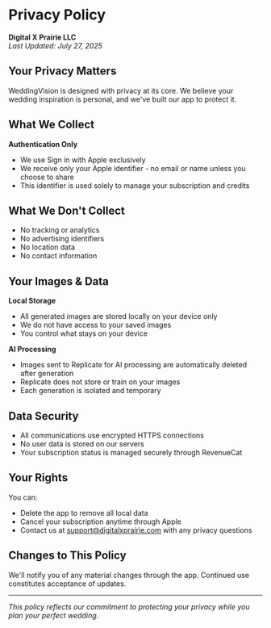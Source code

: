 # Privacy Policy

**Digital X Prairie LLC**  
*Last Updated: July 27, 2025*

## Your Privacy Matters

WeddingVision is designed with privacy at its core. We believe your wedding inspiration is personal, and we've built our app to protect it.

## What We Collect

**Authentication Only**
- We use Sign in with Apple exclusively
- We receive only your Apple identifier - no email or name unless you choose to share
- This identifier is used solely to manage your subscription and credits

## What We Don't Collect

- No tracking or analytics
- No advertising identifiers
- No location data
- No contact information

## Your Images & Data

**Local Storage**
- All generated images are stored locally on your device only
- We do not have access to your saved images
- You control what stays on your device

**AI Processing**
- Images sent to Replicate for AI processing are automatically deleted after generation
- Replicate does not store or train on your images
- Each generation is isolated and temporary

## Data Security

- All communications use encrypted HTTPS connections
- No user data is stored on our servers
- Your subscription status is managed securely through RevenueCat

## Your Rights

You can:
- Delete the app to remove all local data
- Cancel your subscription anytime through Apple
- Contact us at support@digitalxprairie.com with any privacy questions

## Changes to This Policy

We'll notify you of any material changes through the app. Continued use constitutes acceptance of updates.

---

*This policy reflects our commitment to protecting your privacy while you plan your perfect wedding.*